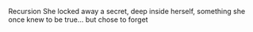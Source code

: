 Recursion
She locked away a secret, deep inside herself, something she once knew to be true... but chose to forget
